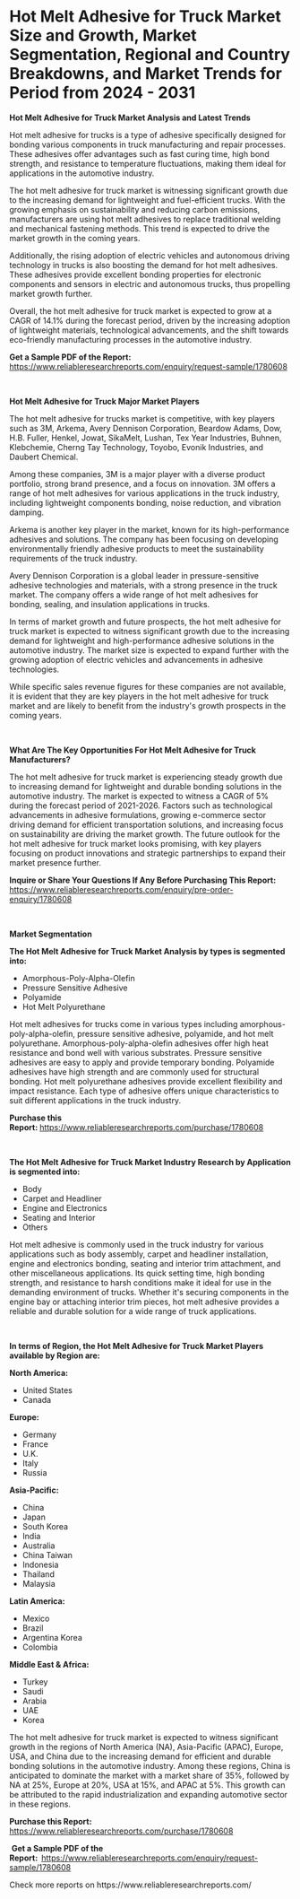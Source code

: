 <p><h1>Hot Melt Adhesive for Truck Market Size and Growth, Market Segmentation, Regional and Country Breakdowns, and Market Trends for Period from 2024 -  2031</h1></p><p><strong>Hot Melt Adhesive for Truck Market Analysis and Latest Trends</strong></p>
<p><p>Hot melt adhesive for trucks is a type of adhesive specifically designed for bonding various components in truck manufacturing and repair processes. These adhesives offer advantages such as fast curing time, high bond strength, and resistance to temperature fluctuations, making them ideal for applications in the automotive industry.</p><p>The hot melt adhesive for truck market is witnessing significant growth due to the increasing demand for lightweight and fuel-efficient trucks. With the growing emphasis on sustainability and reducing carbon emissions, manufacturers are using hot melt adhesives to replace traditional welding and mechanical fastening methods. This trend is expected to drive the market growth in the coming years.</p><p>Additionally, the rising adoption of electric vehicles and autonomous driving technology in trucks is also boosting the demand for hot melt adhesives. These adhesives provide excellent bonding properties for electronic components and sensors in electric and autonomous trucks, thus propelling market growth further.</p><p>Overall, the hot melt adhesive for truck market is expected to grow at a CAGR of 14.1% during the forecast period, driven by the increasing adoption of lightweight materials, technological advancements, and the shift towards eco-friendly manufacturing processes in the automotive industry.</p></p>
<p><strong>Get a Sample PDF of the Report:&nbsp;</strong> <a href="https://www.reliableresearchreports.com/enquiry/request-sample/1780608">https://www.reliableresearchreports.com/enquiry/request-sample/1780608</a></p>
<p>&nbsp;</p>
<p><strong>Hot Melt Adhesive for Truck Major Market Players</strong></p>
<p><p>The hot melt adhesive for trucks market is competitive, with key players such as 3M, Arkema, Avery Dennison Corporation, Beardow Adams, Dow, H.B. Fuller, Henkel, Jowat, SikaMelt, Lushan, Tex Year Industries, Buhnen, Klebchemie, Cherng Tay Technology, Toyobo, Evonik Industries, and Daubert Chemical.</p><p>Among these companies, 3M is a major player with a diverse product portfolio, strong brand presence, and a focus on innovation. 3M offers a range of hot melt adhesives for various applications in the truck industry, including lightweight components bonding, noise reduction, and vibration damping.</p><p>Arkema is another key player in the market, known for its high-performance adhesives and solutions. The company has been focusing on developing environmentally friendly adhesive products to meet the sustainability requirements of the truck industry.</p><p>Avery Dennison Corporation is a global leader in pressure-sensitive adhesive technologies and materials, with a strong presence in the truck market. The company offers a wide range of hot melt adhesives for bonding, sealing, and insulation applications in trucks.</p><p>In terms of market growth and future prospects, the hot melt adhesive for truck market is expected to witness significant growth due to the increasing demand for lightweight and high-performance adhesive solutions in the automotive industry. The market size is expected to expand further with the growing adoption of electric vehicles and advancements in adhesive technologies.</p><p>While specific sales revenue figures for these companies are not available, it is evident that they are key players in the hot melt adhesive for truck market and are likely to benefit from the industry's growth prospects in the coming years.</p></p>
<p>&nbsp;</p>
<p><strong>What Are The Key Opportunities For Hot Melt Adhesive for Truck Manufacturers?</strong></p>
<p><p>The hot melt adhesive for truck market is experiencing steady growth due to increasing demand for lightweight and durable bonding solutions in the automotive industry. The market is expected to witness a CAGR of 5% during the forecast period of 2021-2026. Factors such as technological advancements in adhesive formulations, growing e-commerce sector driving demand for efficient transportation solutions, and increasing focus on sustainability are driving the market growth. The future outlook for the hot melt adhesive for truck market looks promising, with key players focusing on product innovations and strategic partnerships to expand their market presence further.</p></p>
<p><strong>Inquire or Share Your Questions If Any Before Purchasing This Report:</strong> <a href="https://www.reliableresearchreports.com/enquiry/pre-order-enquiry/1780608">https://www.reliableresearchreports.com/enquiry/pre-order-enquiry/1780608</a></p>
<p>&nbsp;</p>
<p><strong>Market Segmentation</strong></p>
<p><strong>The Hot Melt Adhesive for Truck Market Analysis by types is segmented into:</strong></p>
<p><ul><li>Amorphous-Poly-Alpha-Olefin</li><li>Pressure Sensitive Adhesive</li><li>Polyamide</li><li>Hot Melt Polyurethane</li></ul></p>
<p><p>Hot melt adhesives for trucks come in various types including amorphous-poly-alpha-olefin, pressure sensitive adhesive, polyamide, and hot melt polyurethane. Amorphous-poly-alpha-olefin adhesives offer high heat resistance and bond well with various substrates. Pressure sensitive adhesives are easy to apply and provide temporary bonding. Polyamide adhesives have high strength and are commonly used for structural bonding. Hot melt polyurethane adhesives provide excellent flexibility and impact resistance. Each type of adhesive offers unique characteristics to suit different applications in the truck industry.</p></p>
<p><strong>Purchase this Report:&nbsp;</strong><a href="https://www.reliableresearchreports.com/purchase/1780608">https://www.reliableresearchreports.com/purchase/1780608</a></p>
<p>&nbsp;</p>
<p><strong>The Hot Melt Adhesive for Truck Market Industry Research by Application is segmented into:</strong></p>
<p><ul><li>Body</li><li>Carpet and Headliner</li><li>Engine and Electronics</li><li>Seating and Interior</li><li>Others</li></ul></p>
<p><p>Hot melt adhesive is commonly used in the truck industry for various applications such as body assembly, carpet and headliner installation, engine and electronics bonding, seating and interior trim attachment, and other miscellaneous applications. Its quick setting time, high bonding strength, and resistance to harsh conditions make it ideal for use in the demanding environment of trucks. Whether it's securing components in the engine bay or attaching interior trim pieces, hot melt adhesive provides a reliable and durable solution for a wide range of truck applications.</p></p>
<p>&nbsp;</p>
<p><strong>In terms of Region, the Hot Melt Adhesive for Truck Market Players available by Region are:</strong></p>
<p>
    <p> <strong> North America: </strong>
        <ul>
            <li>United States</li>
            <li>Canada</li>
        </ul>
        </p> 
    <p> <strong> Europe: </strong>
        <ul>
            <li>Germany</li>
            <li>France</li>
            <li>U.K.</li>
            <li>Italy</li>
            <li>Russia</li>
        </ul>
        </p> 
    <p> <strong> Asia-Pacific: </strong>
        <ul>
            <li>China</li>
            <li>Japan</li>
            <li>South Korea</li>
            <li>India</li>
            <li>Australia</li>
            <li>China Taiwan</li>
            <li>Indonesia</li>
            <li>Thailand</li>
            <li>Malaysia</li>
        </ul>
        </p> 
    <p> <strong> Latin America: </strong>
        <ul>
            <li>Mexico</li>
            <li>Brazil</li>
            <li>Argentina Korea</li>
            <li>Colombia</li>
        </ul>
        </p> 
    <p> <strong> Middle East & Africa: </strong>
        <ul>
            <li>Turkey</li>
            <li>Saudi</li>
            <li>Arabia</li>
            <li>UAE</li>
            <li>Korea</li>
        </ul>
    </p>
    </p>
<p><p>The hot melt adhesive for truck market is expected to witness significant growth in the regions of North America (NA), Asia-Pacific (APAC), Europe, USA, and China due to the increasing demand for efficient and durable bonding solutions in the automotive industry. Among these regions, China is anticipated to dominate the market with a market share of 35%, followed by NA at 25%, Europe at 20%, USA at 15%, and APAC at 5%. This growth can be attributed to the rapid industrialization and expanding automotive sector in these regions.</p></p>
<p><strong>Purchase this Report: </strong><a href="https://www.reliableresearchreports.com/purchase/1780608">https://www.reliableresearchreports.com/purchase/1780608</a></p>
<p>&nbsp;<strong>Get a Sample PDF of the Report:&nbsp;&nbsp;</strong><a href="https://www.reliableresearchreports.com/enquiry/request-sample/1780608">https://www.reliableresearchreports.com/enquiry/request-sample/1780608</a></p>
<p><strong></strong></p>
<p>Check more reports on https://www.reliableresearchreports.com/</p>
